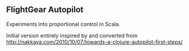 FlightGear Autopilot
--------------------

Experiments into proportional control in Scala.

Initial version entirely inspired by and converted from http://nakkaya.com/2010/10/07/towards-a-clojure-autopilot-first-steps/